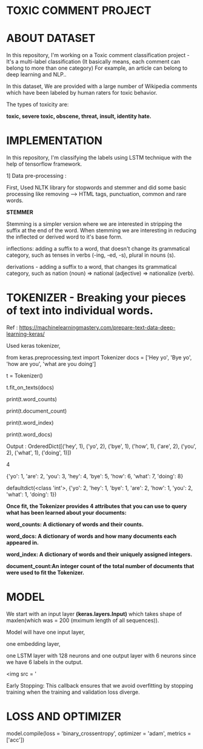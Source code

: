 # TOXIC COMMENT PROJECT
# ABOUT DATASET

In this repository, I'm working on a Toxic comment classification project - It's a multi-label classification (It basically means, each comment can belong to more than one category)  For example, an article can belong to deep learning and NLP..

In this dataset, We are provided with a large number of Wikipedia comments which have been labeled by human raters for toxic behavior.

The types of toxicity are: 

<strong>toxic, severe toxic, obscene, threat, insult, identity hate.</strong>

# IMPLEMENTATION 
In this repository, I'm classifying the labels using LSTM technique with the help of tensorflow framework.

1] Data pre-processing :

First, Used NLTK library for stopwords and stemmer and did some basic processing like removing --> HTML tags, punctuation, common and rare words.
<p>
<strong> STEMMER </strong>
  
Stemming is a simpler version  where we are interested in stripping the suffix at the end of the word. When stemming we are interesting in reducing the inflected or derived word to it's base form.

inflections: adding a suffix to a word, that doesn't change its grammatical category, such as tenses in verbs (-ing, -ed, -s), plural in nouns (s).

derivations - adding a suffix to a word, that changes its grammatical category, such as nation (noun) => national (adjective) => nationalize (verb).
</p>

# TOKENIZER - Breaking your pieces of text into individual words.

Ref : https://machinelearningmastery.com/prepare-text-data-deep-learning-keras/

Used keras tokenizer, 

from keras.preprocessing.text import Tokenizer
docs = ['Hey yo', 
        'Bye yo', 
        'how are you', 
        'what are you doing']
        
t = Tokenizer()

t.fit_on_texts(docs)

print(t.word_counts)

print(t.document_count)

print(t.word_index)

print(t.word_docs)

Output : 
OrderedDict([('hey', 1), ('yo', 2), ('bye', 1), ('how', 1), ('are', 2), ('you', 2), ('what', 1), ('doing', 1)])

4

{'yo': 1, 'are': 2, 'you': 3, 'hey': 4, 'bye': 5, 'how': 6, 'what': 7, 'doing': 8}

defaultdict(<class 'int'>, {'yo': 2, 'hey': 1, 'bye': 1, 'are': 2, 'how': 1, 'you': 2, 'what': 1, 'doing': 1})

<strong>
Once fit, the Tokenizer provides 4 attributes that you can use to query what has been learned about your documents:

word_counts: A dictionary of words and their counts.

word_docs: A dictionary of words and how many documents each appeared in.

word_index: A dictionary of words and their uniquely assigned integers.

document_count:An integer count of the total number of documents that were used to fit the Tokenizer.
</strong>

# MODEL 
We start with an input layer <strong>(keras.layers.Input)</strong> which takes shape of maxlen(which was = 200 (mximum length of all sequences)).

Model will have one input layer, 

one embedding layer, 

one LSTM layer with 128 neurons and one output layer with 6 neurons since we have 6 labels in the output.

<img src = '

Early Stopping: This callback ensures that we avoid overfitting by stopping training when the training and validation loss diverge.

# LOSS AND OPTIMIZER

model.compile(loss = 'binary_crossentropy', optimizer = 'adam', metrics = ['acc'])
